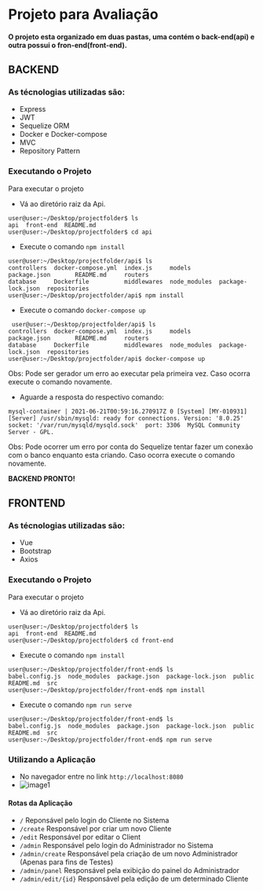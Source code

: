 # Projeto para Avaliação

#### O projeto esta organizado em duas pastas, uma contém o back-end(api) e outra possui o fron-end(front-end).

## BACKEND
### As técnologias utilizadas são:
- Express
- JWT
- Sequelize ORM
- Docker e Docker-compose
- MVC
- Repository Pattern

### Executando o Projeto

Para executar o projeto 

- Vá ao diretório raiz da Api.
```
user@user:~/Desktop/projectfolder$ ls
api  front-end  README.md
user@user:~/Desktop/projectfolder$ cd api
```
- Execute o comando `npm install`
 ```
 user@user:~/Desktop/projectfolder/api$ ls
controllers  docker-compose.yml  index.js     models        package.json       README.md     routers
database     Dockerfile          middlewares  node_modules  package-lock.json  repositories
user@user:~/Desktop/projectfolder/api$ npm install
 ```
 - Execute o comando `docker-compose up`
 ```
  user@user:~/Desktop/projectfolder/api$ ls
controllers  docker-compose.yml  index.js     models        package.json       README.md     routers
database     Dockerfile          middlewares  node_modules  package-lock.json  repositories
user@user:~/Desktop/projectfolder/api$ docker-compose up
 ```
 Obs: Pode ser gerador um erro ao executar pela primeira vez. Caso ocorra execute o comando novamente.
 
 - Aguarde a resposta do respectivo comando:
 ```
 mysql-container | 2021-06-21T00:59:16.270917Z 0 [System] [MY-010931] [Server] /usr/sbin/mysqld: ready for connections. Version: '8.0.25'  socket: '/var/run/mysqld/mysqld.sock'  port: 3306  MySQL Community Server - GPL.
 ```
 Obs: Pode ocorrer um erro por conta do Sequelize tentar fazer um conexão com o banco enquanto esta criando. Caso ocorra execute o comando novamente.
 
**BACKEND PRONTO!**
 
 ## FRONTEND
 ### As técnologias utilizadas são:
- Vue
- Bootstrap
- Axios

### Executando o Projeto

Para executar o projeto

- Vá ao diretório raiz da Api.
```
user@user:~/Desktop/projectfolder$ ls
api  front-end  README.md
user@user:~/Desktop/projectfolder$ cd front-end
```
- Execute o comando `npm install`
 ```
user@user:~/Desktop/projectfolder/front-end$ ls
babel.config.js  node_modules  package.json  package-lock.json  public  README.md  src
user@user:~/Desktop/projectfolder/front-end$ npm install
 ```
 - Execute o comando `npm run serve`
 ```
user@user:~/Desktop/projectfolder/front-end$ ls
babel.config.js  node_modules  package.json  package-lock.json  public  README.md  src
user@user:~/Desktop/projectfolder/front-end$ npm run serve
 ```
 
 ### Utilizando a Aplicação
 - No navegador entre no link `http://localhost:8080`
 - ![image1](https://cdn.discordapp.com/attachments/490594796088459275/856342807719051264/Screenshot_from_2021-06-20_22-20-06.png)
 
 #### Rotas da Aplicação
 - `/` Reponsável pelo login do Cliente no Sistema
 - `/create` Responsável por criar um novo Cliente
 - `/edit` Responsável por editar o Client
 - `/admin` Responsável pelo login do Administrador no Sistema
 - `/admin/create` Responsável pela criação de um novo Administrador (Apenas para fins de Testes)
 - `/admin/panel` Responsável pela exibição do painel do Administrador
 - `/admin/edit/{id}` Responsável pela edição de um determinado Cliente
